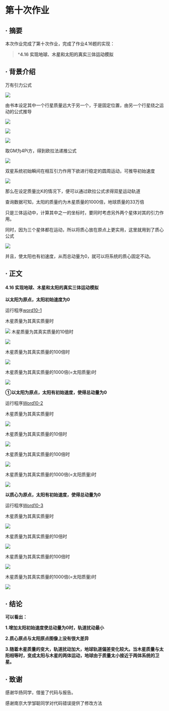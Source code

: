 # 第十次作业

## · 摘要
本次作业完成了第十次作业，完成了作业4.16题的实现：

>***4.16 实现地球、木星和太阳的真实三体运动模拟**

## · 背景介绍
万有引力公式

![](http://i.imgur.com/T2KE2sq.png)

由书本设定其中一个行星质量远大于另一个，于是固定位置，由另一个行星绕之运动的公式推导

![](http://i.imgur.com/JzeElZN.jpg)

![](http://i.imgur.com/g01urvh.jpg)

![](http://i.imgur.com/9epeVMY.jpg)

取GM为4Pi方，得到欧拉法递推公式

![](http://i.imgur.com/RBapeFo.jpg)


双星系统初始瞬间在相互引力作用下欲进行稳定的圆周运动，可推导初始速度

![](http://i.imgur.com/0wyZEe9.jpg)

那么在设定质量比K的情况下，便可以通过欧拉公式求得双星运动轨道

查询数据可知，太阳的质量约为木星质量的1000倍，地球质量的33万倍

只是三体运动中，计算其中之一的坐标时，要同时考虑另外两个星体对其的引力作用。

同时，因为三个星体都在运动，所以将质心放在原点上更实用，这里就用到了质心公式

![](https://github.com/zhaozhanyi0804/computationalphysics_N2015301020052/blob/master/Homework_10/10-1.jpg)

并且，使太阳也有初速度，从而总动量为0，就可以将系统的质心固定不动。

## · 正文

#### 4.16 实现地球、木星和太阳的真实三体运动模拟

**以太阳为原点，太阳初始速度为0**

运行程序[word10-1](https://github.com/zhaozhanyi0804/computationalphysics_N2015301020052/blob/master/Homework_10/Word10-1.py)

木星质量为其真实质量时

![](https://github.com/zhaozhanyi0804/computationalphysics_N2015301020052/blob/master/Homework_10/10-2.jpg)
木星质量为其真实质量的10倍时

![](https://github.com/zhaozhanyi0804/computationalphysics_N2015301020052/blob/master/Homework_10/10-3.jpg)

木星质量为其真实质量的100倍时

![](https://github.com/zhaozhanyi0804/computationalphysics_N2015301020052/blob/master/Homework_10/10-4.jpg)

木星质量为其真实质量的1000倍(=太阳质量)时

![](https://github.com/zhaozhanyi0804/computationalphysics_N2015301020052/blob/master/Homework_10/10-5.jpg)

**①以太阳为原点，太阳有初始速度，使得总动量为0**

运行程序[Word10-2](https://github.com/zhaozhanyi0804/computationalphysics_N2015301020052/blob/master/Homework_10/Word10-2.py)

木星质量为其真实质量时

![](https://github.com/zhaozhanyi0804/computationalphysics_N2015301020052/blob/master/Homework_10/10-6.jpg)

木星质量为其真实质量的10倍时

![](https://github.com/zhaozhanyi0804/computationalphysics_N2015301020052/blob/master/Homework_10/10-7.jpg)

木星质量为其真实质量的100倍时

![](https://github.com/zhaozhanyi0804/computationalphysics_N2015301020052/blob/master/Homework_10/10-8.jpg)

木星质量为其真实质量的1000倍(=太阳质量)时

![](https://github.com/zhaozhanyi0804/computationalphysics_N2015301020052/blob/master/Homework_10/10-9.jpg)

**以质心为原点，太阳有初始速度，使得总动量为0**

运行程序[Word10-3](https://github.com/zhaozhanyi0804/computationalphysics_N2015301020052/blob/master/Homework_10/Word10-3.py)

木星质量为其真实质量时

![](https://github.com/zhaozhanyi0804/computationalphysics_N2015301020052/blob/master/Homework_10/10-10.jpg)

木星质量为其真实质量的10倍时

![](https://github.com/zhaozhanyi0804/computationalphysics_N2015301020052/blob/master/Homework_10/10-11.jpg)

木星质量为其真实质量的100倍时

![](https://github.com/zhaozhanyi0804/computationalphysics_N2015301020052/blob/master/Homework_10/10-12.jpg)

木星质量为其真实质量的1000倍(=太阳质量)时

![](https://github.com/zhaozhanyi0804/computationalphysics_N2015301020052/blob/master/Homework_10/10-13.jpg)


## · 结论

**可以看出：**

**1.增加太阳初始速度使总动量为0时，轨道扰动最小**

**2.质心原点与太阳原点图像上没有很大差异**

**3.随着木星质量的变大，轨道扰动加大，地球轨道偏差变化较大。当木星质量与太阳相等时，变成太阳与木星的两体运动，地球由于质量太小接近于两体系统的卫星。**

## · 致谢

感谢华扬同学，借鉴了代码与报告。

感谢南京大学邹聪同学对代码错误提供了修改方法
